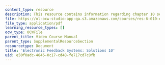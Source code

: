 ```yaml
---
content_type: resource
description: This resource contains information regarding chapter 10 solutions.
file: https://ol-ocw-studio-app-qa.s3.amazonaws.com/courses/res-6-010-electronic-feedback-systems-spring-2013/e50f0adc48460c17cd48fe717cd7c0fb_MITRES_6-010S13_sol10.pdf
file_type: application/pdf
learning_resource_types: []
ocw_type: OCWFile
parent_title: Video Course Manual
parent_type: SupplementalResourceSection
resourcetype: Document
title: 'Electronic Feedback Systems: Solutions 10'
uid: e50f0adc-4846-0c17-cd48-fe717cd7c0fb
---
```

